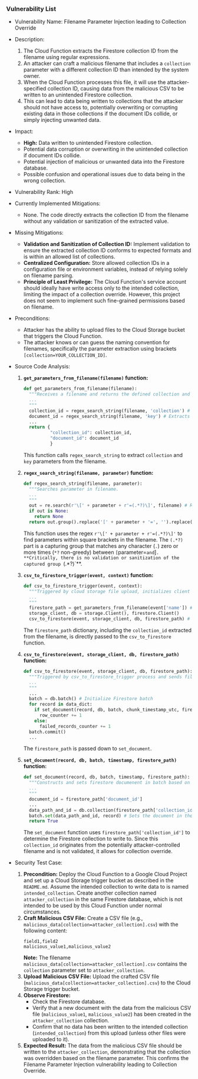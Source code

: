 ### Vulnerability List

* Vulnerability Name: Filename Parameter Injection leading to Collection Override
* Description:
    1. The Cloud Function extracts the Firestore collection ID from the filename using regular expressions.
    2. An attacker can craft a malicious filename that includes a `collection` parameter with a different collection ID than intended by the system owner.
    3. When the Cloud Function processes this file, it will use the attacker-specified collection ID, causing data from the malicious CSV to be written to an unintended Firestore collection.
    4. This can lead to data being written to collections that the attacker should not have access to, potentially overwriting or corrupting existing data in those collections if the document IDs collide, or simply injecting unwanted data.
* Impact:
    - **High:** Data written to unintended Firestore collection.
    - Potential data corruption or overwriting in the unintended collection if document IDs collide.
    - Potential injection of malicious or unwanted data into the Firestore database.
    - Possible confusion and operational issues due to data being in the wrong collection.
* Vulnerability Rank: High
* Currently Implemented Mitigations:
    - None. The code directly extracts the collection ID from the filename without any validation or sanitization of the extracted value.
* Missing Mitigations:
    - **Validation and Sanitization of Collection ID:** Implement validation to ensure the extracted collection ID conforms to expected formats and is within an allowed list of collections.
    - **Centralized Configuration:** Store allowed collection IDs in a configuration file or environment variables, instead of relying solely on filename parsing.
    - **Principle of Least Privilege:**  The Cloud Function's service account should ideally have write access only to the intended collection, limiting the impact of a collection override. However, this project does not seem to implement such fine-grained permissions based on filename.
* Preconditions:
    - Attacker has the ability to upload files to the Cloud Storage bucket that triggers the Cloud Function.
    - The attacker knows or can guess the naming convention for filenames, specifically the parameter extraction using brackets `[collection=YOUR_COLLECTION_ID]`.
* Source Code Analysis:
    1. **`get_parameters_from_filename(filename)` function:**
        ```python
        def get_parameters_from_filename(filename):
          """Receives a filename and returns the defined collection and document id.
          ...
          """
          collection_id = regex_search_string(filename, 'collection') # Extracts collection ID using regex
          document_id = regex_search_string(filename, 'key') # Extracts document ID key using regex
          ...
          return {
                  "collection_id": collection_id,
                  "document_id": document_id
                  }
        ```
        This function calls `regex_search_string` to extract `collection` and `key` parameters from the filename.

    2. **`regex_search_string(filename, parameter)` function:**
        ```python
        def regex_search_string(filename, parameter):
          """Searches parameter in filename.
          ...
          """
          out = re.search(r'\[' + parameter + r'=(.*?)\]', filename) # Regex to find parameters in filename
          if out is None:
            return None
          return out.group().replace('[' + parameter + '=', '').replace(']', '') # Returns extracted value
        ```
        This function uses the regex `r'\[' + parameter + r'=(.*?)\]'` to find parameters within square brackets in the filename. The `(.*?)` part is a capturing group that matches any character (`.`) zero or more times (`*?` non-greedy) between `[`parameter=` and `]`.  **Critically, there is no validation or sanitization of the captured group `(.*?)`**.

    3. **`csv_to_firestore_trigger(event, context)` function:**
        ```python
        def csv_to_firestore_trigger(event, context):
          """Triggered by cloud storage file upload, initializes client file processing.
          ...
          """
          firestore_path = get_parameters_from_filename(event['name']) # Calls function to get parameters from filename
          storage_client, db = storage.Client(), firestore.Client()
          csv_to_firestore(event, storage_client, db, firestore_path) # Passes firestore_path, including attacker-controlled collection_id, to csv_to_firestore
        ```
        The `firestore_path` dictionary, including the `collection_id` extracted from the filename, is directly passed to the `csv_to_firestore` function.

    4. **`csv_to_firestore(event, storage_client, db, firestore_path)` function:**
        ```python
        def csv_to_firestore(event, storage_client, db, firestore_path):
          """Triggered by csv_to_firestore_trigger process and sends file to Firestore.
          ...
          """
          ...
          batch = db.batch() # Initialize Firestore batch
          for record in data_dict:
            if set_document(record, db, batch, chunk_timestamp_utc, firestore_path): # Calls set_document with firestore_path
              row_counter += 1
            else:
              failed_records_counter += 1
          batch.commit()
          ...
        ```
        The `firestore_path` is passed down to `set_document`.

    5. **`set_document(record, db, batch, timestamp, firestore_path)` function:**
        ```python
        def set_document(record, db, batch, timestamp, firestore_path):
          """Constructs and sets firestore documenent in batch based on given record.
          ...
          """
          document_id = firestore_path['document_id']
          ...
          data_path_and_id = db.collection(firestore_path['collection_id']).document(document_id) # Uses collection_id from firestore_path to access Firestore collection
          batch.set(data_path_and_id, record) # Sets the document in the batch for the specified collection
          return True
        ```
        The `set_document` function uses `firestore_path['collection_id']` to determine the Firestore collection to write to. Since this `collection_id` originates from the potentially attacker-controlled filename and is not validated, it allows for collection override.

* Security Test Case:
    1. **Precondition:** Deploy the Cloud Function to a Google Cloud Project and set up a Cloud Storage trigger bucket as described in the `README.md`. Assume the intended collection to write data to is named `intended_collection`. Create another collection named `attacker_collection` in the same Firestore database, which is not intended to be used by this Cloud Function under normal circumstances.
    2. **Craft Malicious CSV File:** Create a CSV file (e.g., `malicious_data[collection=attacker_collection].csv`) with the following content:
        ```csv
        field1,field2
        malicious_value1,malicious_value2
        ```
        **Note:** The filename `malicious_data[collection=attacker_collection].csv` contains the `collection` parameter set to `attacker_collection`.
    3. **Upload Malicious CSV File:** Upload the crafted CSV file (`malicious_data[collection=attacker_collection].csv`) to the Cloud Storage trigger bucket.
    4. **Observe Firestore:**
        - Check the Firestore database.
        - Verify that a new document with the data from the malicious CSV file (`malicious_value1`, `malicious_value2`) has been created in the `attacker_collection` collection.
        - Confirm that no data has been written to the intended collection (`intended_collection`) from this upload (unless other files were uploaded to it).
    5. **Expected Result:** The data from the malicious CSV file should be written to the `attacker_collection`, demonstrating that the collection was overridden based on the filename parameter. This confirms the Filename Parameter Injection vulnerability leading to Collection Override.